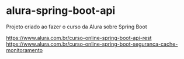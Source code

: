 # alura-spring-boot-api

Projeto criado ao fazer o curso da Alura sobre Spring Boot 

https://www.alura.com.br/curso-online-spring-boot-api-rest
https://www.alura.com.br/curso-online-spring-boot-seguranca-cache-monitoramento

